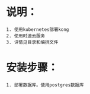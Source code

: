 说明：
===
    1. 使用kubernetes部署kong
    2. 使用时速云服务
    3. 详情见目录和编排文件
    
安装步骤：
===
    1. 部署数据库。使用postgres数据库
    
